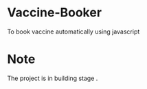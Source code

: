 # Vaccine-Booker
To book vaccine automatically using javascript
# Note 
The project is in building stage .
